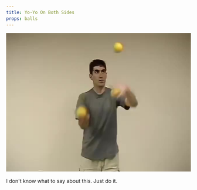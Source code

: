 ```yaml
---
title: Yo-Yo On Both Sides
props: balls
---
```


![Yo-Yo On Both Sides](/site/videos/poster/yo-yobothsides.jpg)

I don't know what to say about this. Just do it.

